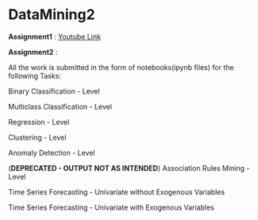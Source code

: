 # DataMining2

**Assignment1** : [Youtube Link]()


**Assignment2** :

All the work is submitted in the form of notebooks(ipynb files) for the following Tasks:


Binary Classification - Level

Multiclass Classification - Level

Regression - Level

Clustering - Level

Anomaly Detection - Level

(**DEPRECATED - OUTPUT NOT AS INTENDED**) Association Rules Mining - Level

Time Series Forecasting - Univariate without Exogenous Variables

Time Series Forecasting - Univariate with Exogenous Variables
